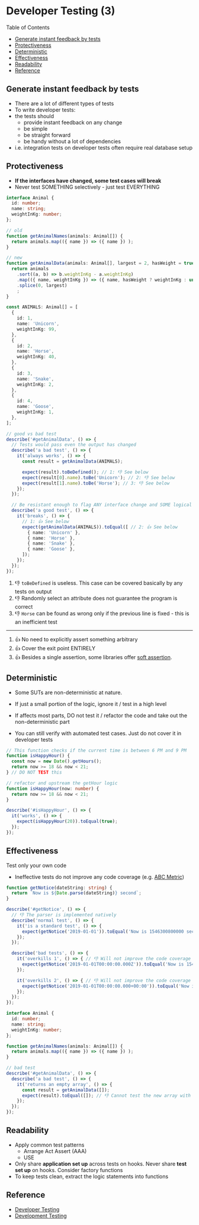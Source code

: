 # Developer Testing (3) <!-- omit in toc -->

Table of Contents

- [Generate instant feedback by tests](#generate-instant-feedback-by-tests)
- [Protectiveness](#protectiveness)
- [Deterministic](#deterministic)
- [Effectiveness](#effectiveness)
- [Readability](#readability)
- [Reference](#reference)

## Generate instant feedback by tests

- There are a lot of different types of tests
- To write developer tests:
- the tests should
  - provide instant feedback on any change
  - be simple
  - be straight forward
  - be handy without a lot of dependencies
- i.e. integration tests on developer tests often require real database setup

## Protectiveness

- **If the interfaces have changed, some test cases will break**
- Never test SOMETHING selectively - just test EVERYTHING

```typescript
interface Animal {
  id: number;
  name: string;
  weightInKg: number;
};

// old
function getAnimalNames(animals: Animal[]) {
  return animals.map(({ name }) => ({ name }) );
}

// new
function getAnimalData(animals: Animal[], largest = 2, hasWeight = true) {
  return animals
    .sort((a, b) => b.weightInKg - a.weightInKg)
    .map(({ name, weightInKg }) => ({ name, hasWeight ? weightInKg : undefined }))
    .splice(0, largest)
    ;
}

const ANIMALS: Animal[] = [
  {
    id: 1,
    name: 'Unicorn',
    weightInKg: 99,
  },
  {
    id: 2,
    name: 'Horse',
    weightInKg: 40,
  },
  {
    id: 3,
    name: 'Snake',
    weightInKg: 2,
  },
  {
    id: 4,
    name: 'Goose',
    weightInKg: 1,
  },
];

// good vs bad test
describe('#getAnimalData', () => {
  // Tests would pass even the output has changed
  describe('a bad test', () => {
    it('always works', () => {
      const result = getAnimalData(ANIMALS);

      expect(result).toBeDefined(); // 1: 👎 See below
      expect(result[0].name).toBe('Unicorn'); // 2: 👎 See below
      expect(result[1].name).toBe('Horse'); // 3: 👎 See below
    });
  });

  // Be resistant enough to flag ANY interface change and SOME logical change
  describe('a good test', () => {
    it('breaks', () => {
      // 1: 👍 See below
      expect(getAnimalData(ANIMALS)).toEqual([ // 2: 👍 See below
        { name: 'Unicorn' },
        { name: 'Horse' },
        { name: 'Snake' },
        { name: 'Goose' },
      ]);
    });
  });
});
```

1. 👎 `toBeDefined` is useless. This case can be covered basically by any tests on output
2. 👎 Randomly select an attribute does not guarantee the program is correct
3. 👎 `Horse` can be found as wrong only if the previous line is fixed - this is an inefficient test

---

1. 👍 No need to explicitly assert something arbitrary
2. 👍 Cover the exit point ENTIRELY
3. 👍 Besides a single assertion, some libraries offer [soft assertion](https://playwright.dev/docs/test-assertions#soft-assertions).

## Deterministic

- Some SUTs are non-deterministic at nature.
- If just a small portion of the logic, ignore it / test in a high level
- If affects most parts, DO not test it / refactor the code and take out the non-deterministic part

- You can still verify with automated test cases. Just do not cover it in developer tests

```typescript
// This function checks if the current time is between 6 PM and 9 PM
function isHappyHour() {
  const now = new Date().getHours();
  return now >= 18 && now < 21;
} // DO NOT TEST this

// refactor and upstream the getHour logic
function isHappyHour(now: number) {
  return now >= 18 && now < 21;
}

describe('#isHappyHour', () => {
  it('works', () => {
    expect(isHappyHour(20)).toEqual(true);
  });
});
```

## Effectiveness

Test only your own code

- Ineffective tests do not improve any code coverage (e.g. [ABC Metric](https://en.wikipedia.org/wiki/ABC_Software_Metric))

```typescript
function getNotice(dateString: string) {
  return `Now is ${Date.parse(dateString)} second`;
}

describe('#getNotice', () => {
  // 👎 The parser is implemented natively
  describe('normal test', () => {
    it('is a standard test', () => {
      expect(getNotice('2019-01-01')).toEqual('Now is 1546300800000 second');
    });
  });

  describe('bad tests', () => {
    it('overkills 1', () => { // 👎 Will not improve the code coverage
      expect(getNotice('2019-01-01T00:00:00.000Z')).toEqual('Now is 1546300800000 second');
    });

    it('overkills 2', () => { // 👎 Will not improve the code coverage
      expect(getNotice('2019-01-01T00:00:00.000+00:00')).toEqual('Now is 1546300800000 second');
    });
  });
});
```

```typescript
interface Animal {
  id: number;
  name: string;
  weightInKg: number;
};

function getAnimalNames(animals: Animal[]) {
  return animals.map(({ name }) => ({ name }) );
}

// bad test
describe('#getAnimalData', () => {
  describe('a bad test', () => {
    it('returns an empty array', () => {
      const result = getAnimalData([]);
      expect(result).toEqual([]); // 👎 Cannot test the new array with name as key
    });
  });
});
```

## Readability

- Apply common test patterns
  - Arrange Act Assert (AAA)
  - USE
- Only share **application set up** across tests on hooks. Never share **test set up** on hooks. Consider factory functions
- To keep tests clean, extract the logic statements into functions

## Reference

- [Developer Testing](https://developertesting.rocks "https://developertesting.rocks")
- [Development Testing](https://en.wikipedia.org/wiki/Development_testing "https://en.wikipedia.org/wiki/Development_testing")
